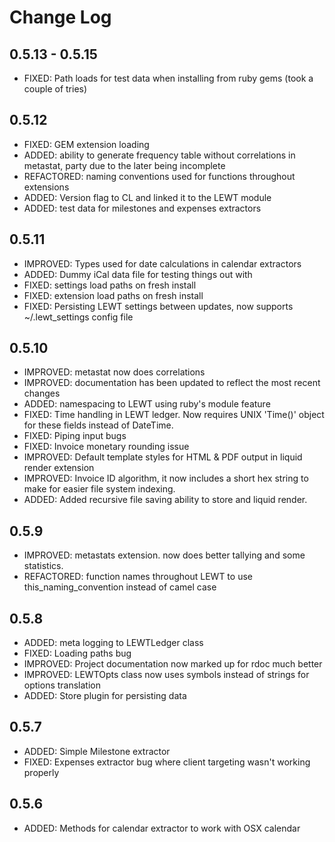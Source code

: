 # Change Log

## 0.5.13 - 0.5.15
- FIXED: Path loads for test data when installing from ruby gems (took a couple of tries)

## 0.5.12
- FIXED: GEM extension loading
- ADDED: ability to generate frequency table without correlations in metastat, party due to the later being incomplete
- REFACTORED: naming conventions used for functions throughout extensions
- ADDED: Version flag to CL and linked it to the LEWT module
- ADDED: test data for milestones and expenses extractors

## 0.5.11
- IMPROVED: Types used for date calculations in calendar extractors
- ADDED: Dummy iCal data file for testing things out with
- FIXED: settings load paths on fresh install
- FIXED: extension load paths on fresh install
- FIXED: Persisting LEWT settings between updates, now supports ~/.lewt_settings config file

## 0.5.10
- IMPROVED: metastat now does correlations
- IMPROVED: documentation has been updated to reflect the most recent changes
- ADDED: namespacing to LEWT using ruby's module feature
- FIXED: Time handling in LEWT ledger. Now requires UNIX 'Time()' object for these fields instead of DateTime.
- FIXED: Piping input bugs
- FIXED: Invoice monetary rounding issue
- IMPROVED: Default template styles for HTML & PDF output in liquid render extension
- IMPROVED: Invoice ID algorithm, it now includes a short hex string to make for easier file system indexing.
- ADDED: Added recursive file saving ability to store and liquid render.

## 0.5.9
- IMPROVED: metastats extension. now does better tallying and some statistics.
- REFACTORED: function names throughout LEWT to use this_naming_convention instead of camel case

## 0.5.8
- ADDED: meta logging to LEWTLedger class
- FIXED: Loading paths bug
- IMPROVED: Project documentation now marked up for rdoc much better
- IMPROVED: LEWTOpts class now uses symbols instead of strings for options translation
- ADDED: Store plugin for persisting data

## 0.5.7
- ADDED: Simple Milestone extractor
- FIXED: Expenses extractor bug where client targeting wasn't working properly

## 0.5.6
- ADDED: Methods for calendar extractor to work with OSX calendar
